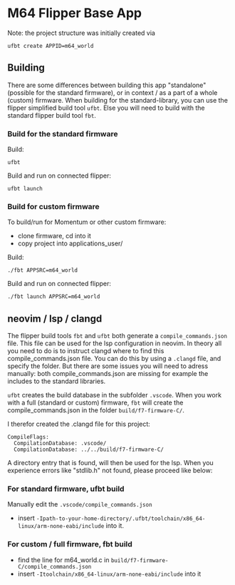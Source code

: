 # M64 Flipper Base App

Note: the project structure was initially created via 
```
ufbt create APPID=m64_world
```

## Building
There are some differences between building this app "standalone" (possible for the standard firmware), or in context / as a part of a whole (custom) firmware. When building for the standard-library, you can use the flipper simplified build tool `ufbt`. Else you will need to build with the standard flipper build tool `fbt`. 

### Build for the standard firmware
Build:
```
ufbt
```
Build and run on connected flipper:
```
ufbt launch
```

### Build for custom firmware
To build/run for Momentum or other custom firmware:
 - clone firmware, cd into it
 - copy project into applications_user/

Build:
```
./fbt APPSRC=m64_world
```

Build and run on connected flipper:
```
./fbt launch APPSRC=m64_world
```

## neovim / lsp / clangd
The flipper build tools `fbt` and `ufbt` both generate a `compile_commands.json` file. This file can be used for the lsp configuration in neovim. In theory all you need to do is to instruct clangd where to find this compile_commands.json file. You can do this by using a `.clangd` file, and specify the folder. But there are some issues you will need to adress manually: both compile_commands.json are missing for example the includes to the standard libraries.

`ufbt` creates the build database in the subfolder `.vscode`. When you work with a full (standard or custom) firmware, `fbt` will create the compile_commands.json in the folder `build/f7-firmware-C/`.  

I therefor created the .clangd file for this project:
```
CompileFlags:
  CompilationDatabase: .vscode/
  CompilationDatabase: ../../build/f7-firmware-C/
```
A directory entry that is found, will then be used for the lsp.
When you experience errors like "stdlib.h" not found, please proceed like below:

### For standard firmware, ufbt build

Manually edit the `.vscode/compile_commands.json` 
- insert `-Ipath-to-your-home-directory/.ufbt/toolchain/x86_64-linux/arm-none-eabi/include` into it.

### For custom / full firmware, fbt build
 - find the line for m64_world.c in `build/f7-firmware-C/compile_commands.json`
 - insert `-Itoolchain/x86_64-linux/arm-none-eabi/include` into it



